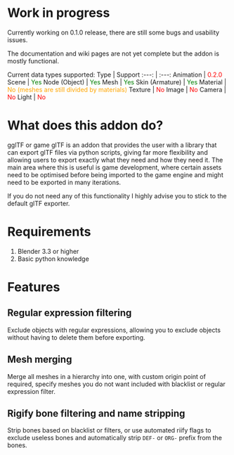 # Work in progress
Currently working on 0.1.0 release, there are still some bugs and usability issues. 

The documentation and wiki pages are not yet complete but the addon is mostly functional.

Current data types supported:
Type | Support
:---: | :---:
Animation | <t style="color:red">0.2.0</t>
Scene | <t style="color:green">Yes</t>
Node (Object) | <t style="color:green">Yes</t>
Mesh | <t style="color:green">Yes</t>
Skin (Armature) | <t style="color:green">Yes</t>
Material | <t style="color:orange">No (meshes are still divided by materials)</t>
Texture | <t style="color:red">No</t>
Image | <t style="color:red">No</t>
Camera | <t style="color:red">No</t>
Light |  <t style="color:red">No</t>

# What does this addon do?
gglTF or game glTF is an addon that provides the user with a library that can export glTF files via python scripts, giving far more flexibility and allowing users to export exactly what they need and how they need it. The main area where this is useful is game development, where certain assets need to be optimised before being imported to the game engine and might need to be exported in many iterations.

If you do not need any of this functionality I highly advise you to stick to the default glTF exporter.

# Requirements
1. Blender 3.3 or higher
2. Basic python knowledge

# Features

## Regular expression filtering
Exclude objects with regular expressions, allowing you to exclude objects without having to delete them before exporting.

## Mesh merging
Merge all meshes in a hierarchy into one, with custom origin point of required, specify meshes you do not want included with blacklist or regular expression filter. 

## Rigify bone filtering and name stripping
Strip bones based on blacklist or filters, or use automated riify flags to exclude useless bones and automatically strip `DEF-` or `ORG-` prefix from the bones.
